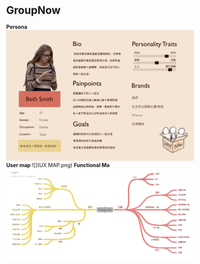 # GroupNow
**Persona**
![](S__12689412.jpg)
**User map**
![](UX MAP.png)
**Functional Ma**
![](Group_now.png)
